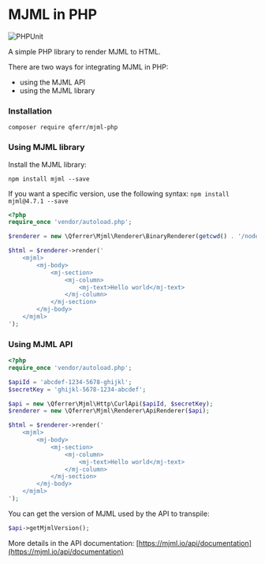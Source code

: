 # MJML in PHP

![PHPUnit](https://github.com/qferr/mjml-php/actions/workflows/php.yml/badge.svg)

A simple PHP library to render MJML to HTML.

There are two ways for integrating MJML in PHP:

- using the MJML API
- using the MJML library

### Installation

```shell script
composer require qferr/mjml-php
```

### Using MJML library

Install the MJML library:

```shell script
npm install mjml --save
```

If you want a specific version, use the following syntax: `npm install mjml@4.7.1 --save`

```php
<?php
require_once 'vendor/autoload.php';

$renderer = new \Qferrer\Mjml\Renderer\BinaryRenderer(getcwd() . '/node_modules/.bin/mjml');

$html = $renderer->render('
    <mjml>
        <mj-body>
            <mj-section>
                <mj-column>
                    <mj-text>Hello world</mj-text>
                </mj-column>
            </mj-section>
        </mj-body>
    </mjml>
');
```

### Using MJML API

```php
<?php
require_once 'vendor/autoload.php';

$apiId = 'abcdef-1234-5678-ghijkl';
$secretKey = 'ghijkl-5678-1234-abcdef';

$api = new \Qferrer\Mjml\Http\CurlApi($apiId, $secretKey);
$renderer = new \Qferrer\Mjml\Renderer\ApiRenderer($api);

$html = $renderer->render('
    <mjml>
        <mj-body>
            <mj-section>
                <mj-column>
                    <mj-text>Hello world</mj-text>
                </mj-column>
            </mj-section>
        </mj-body>
    </mjml>
');
```

You can get the version of MJML used by the API to transpile:

```php
$api->getMjmlVersion();
```

More details in the API documentation: [https://mjml.io/api/documentation](https://mjml.io/api/documentation)
